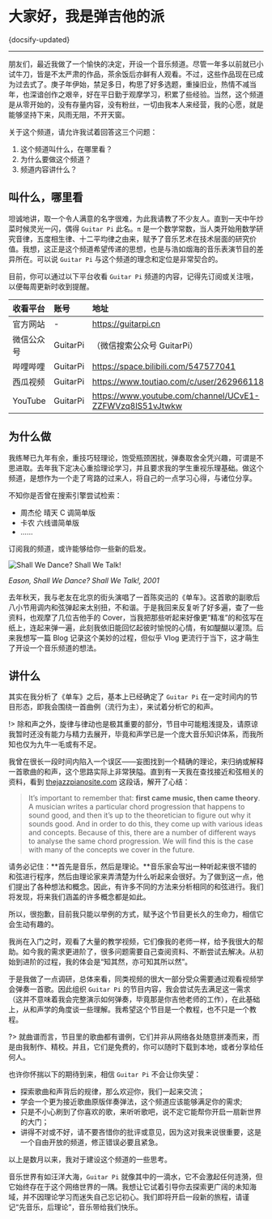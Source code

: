 # 大家好，我是弹吉他的派

{docsify-updated}

---

朋友们，最近我做了一个愉快的决定，开设一个音乐频道。尽管一年多以前就已小试牛刀，皆是不太严肃的作品，茶余饭后亦鲜有人观看。不过，这些作品现在已成为过去式了。庚子年伊始，禁足多日，构思了好多选题，重操旧业，热情不减当年，也深谙创作之艰辛，好在平日勤于观摩学习，积累了些经验。当然，这个频道是从零开始的，没有存量内容，没有粉丝，一切由我本人来经营，我的心愿，就是能够坚持下来，风雨无阻，不开天窗。

关于这个频道，请允许我试着回答这三个问题：

1. 这个频道叫什么，在哪里看？
1. 为什么要做这个频道？
1. 频道内容讲什么？

## 叫什么，哪里看

坦诚地讲，取一个令人满意的名字很难，为此我请教了不少友人。直到一天中午炒菜时候灵光一闪，偶得 `Guitar Pi` 此名。`π` 是一个数学常数，当人类开始用数学研究音律，五度相生律、十二平均律之由来，赋予了音乐艺术在技术层面的研究价值。我想，这正是这个频道希望传递的思想，也是与浩如烟海的音乐表演节目的差异所在。可以说 `Guitar Pi` 与这个频道的理念和定位是非常契合的。

目前，你可以通过以下平台收看 `Guitar Pi` 频道的内容，记得先订阅或关注哦，以便每周更新时收到提醒。

| 收看平台   | 账号     | 地址                                                     |
| :--------- | :------- | :------------------------------------------------------- |
| 官方网站   | -        | https://guitarpi.cn                                      |
| 微信公众号 | GuitarPi | （微信搜索公众号 GuitarPi）                              |
| 哔哩哔哩   | GuitarPi | https://space.bilibili.com/547577041                     |
| 西瓜视频   | GuitarPi | https://www.toutiao.com/c/user/2629661187128839/         |
| YouTube    | GuitarPi | https://www.youtube.com/channel/UCvE1-ZZFWVzq8lS51vJtwkw |

## 为什么做

我练琴已九年有余，重技巧轻理论，饱受瓶颈困扰，弹奏取舍全凭兴趣，可谓是不思进取。去年我下定决心重拾理论学习，并且要求我的学生重视乐理基础。做这个频道，是想作为一个走了弯路的过来人，将自己的一点学习心得，与诸位分享。

不知你是否曾在搜索引擎尝试检索：

- 周杰伦 晴天 C 调简单版
- 卡农 六线谱简单版
- ……

订阅我的频道，或许能够给你一些新的启发。

![Shall We Dance? Shall We Talk!](https://ae01.alicdn.com/kf/U3e3d723798834908b040a4ef583c1726V.jpg)

_Eason, Shall We Dance? Shall We Talk!, 2001_

去年秋天，我与老友在北京的街头演唱了一首陈奕迅的《单车》。这首歌的副歌后八小节用调内和弦弹起来太别扭，不和谐。于是我回来反复听了好多遍，查了一些资料，也观摩了几位吉他手的 Cover，当我把那些听起来好像更“精准”的和弦写在纸上，连起来弹一遍，此刻我依旧能回忆起彼时愉悦的心情，有如醍醐以灌顶。后来我想写一篇 Blog 记录这个美妙的过程，但似乎 Vlog 更流行于当下，这才萌生了开设一个音乐频道的想法。

## 讲什么 

其实在我分析了《单车》之后，基本上已经确定了 `Guitar Pi` 在一定时间内的节目形态，即我会围绕一首曲例（流行为主），来试着分析它的和声。

!> 除和声之外，旋律与律动也是极其重要的部分，节目中可能粗浅提及，请原谅我暂时还没有能力与精力去展开，毕竟和声学已是一个庞大音乐知识体系，而我所知也仅为九牛一毛或有不足。

我曾在很长一段时间内陷入一个误区——妄图找到一个精确的理论，来归纳或解释一首歌曲的和声，这个思路实际上非常狭隘。直到有一天我在查找接近和弦相关的资料，看到 [thejazzpianosite.com](http://www.thejazzpianosite.com/jazz-piano-lessons/jazz-chords/passing-chords/) 这段话，解开了心结：

> It’s important to remember that: **first came music, then came theory**. A musician writes a particular chord progression that happens to sound good, and then it’s up to the theoretician to figure out why it sounds good. And in order to do this, they come up with various ideas and concepts. Because of this, there are a number of different ways to analyse the same chord progression. We will find this is the case with many of the concepts we cover in the future.

请务必记住：**首先是音乐，然后是理论。**音乐家会写出一种听起来很不错的和弦进行程序，然后由理论家来弄清楚为什么听起来会很好。为了做到这一点，他们提出了各种想法和概念。因此，有许多不同的方法来分析相同的和弦进行。我们将发现，将来我们涵盖的许多概念都是如此。

所以，很抱歉，目前我只能以举例的方式，赋予这个节目更长久的生命力，相信它会生动有趣的。

我尚在入门之时，观看了大量的教学视频，它们像我的老师一样，给予我很大的帮助。如今我的需求更进阶了，很多问题需要自己查阅资料、不断尝试去解决。从初始到进阶的过程，我的体会是“知其然，亦可知其所以然”。

于是我做了一点调研，总体来看，同类视频的很大一部分受众需要通过观看视频学会弹奏一首歌。因此组织 `Guitar Pi` 的节目内容，我会尝试先去满足这一需求（这并不意味着我会完整演示如何弹奏，毕竟那是你吉他老师的工作），在此基础上，从和声学的角度谈一些理解。我希望这个节目是一个教程，也不只是一个教程。

?> 就曲谱而言，节目里的歌曲都有谱例，它们并非从网络各处随意拼凑而来，而是由我制作、精校。并且，它们是免费的，你可以随时下载到本地，或者分享给任何人。

也许你怀揣以下的期待到来，相信 `Guitar Pi` 不会让你失望：

- 探索歌曲和声背后的规律，那么欢迎你，我们一起来交流；
- 学会一个更为接近歌曲原版伴奏弹法，这个频道应该能够满足你的需求;
- 只是不小心刷到了你喜欢的歌，来听听歌吧，说不定它能帮你开启一扇新世界的大门；
- 讲得不对或不好，请不要吝惜你的批评或意见，因为这对我来说很重要，这是一个自由开放的频道，修正错误必要且紧急。

以上是数月以来，我对于建设这个频道的一些思考。

音乐世界有如汪洋大海，`Guitar Pi` 就像其中的一滴水，它不会激起任何涟漪，但它始终存在于这个网络世界的一隅。我想让它试着引导你去探索更广阔的未知海域，并不因理论学习而迷失自己忘记初心。我们即将开启一段新的旅程，请谨记“先音乐，后理论”，音乐带给我们快乐。

